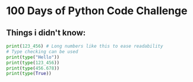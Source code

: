 # 100 Days of Python Code Challenge
## Things i didn't know:
```py
print(123_456) # Long numbers like this to ease readability
# Type checking can be used
print(type("Hello"))
print(type(123_456))
print(type(456.678))
print(type(True))
```
